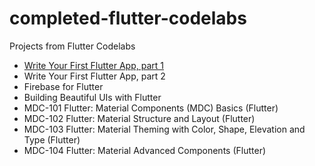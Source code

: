 # completed-flutter-codelabs
Projects from Flutter Codelabs

* [Write Your First Flutter App, part 1](https://github.com/Usheninte/flutter-codelabs/blob/master/startup_namer/lib/main.dart)  
* Write Your First Flutter App, part 2  
* Firebase for Flutter  
* Building Beautiful UIs with Flutter
* MDC-101 Flutter: Material Components (MDC) Basics (Flutter)  
* MDC-102 Flutter: Material Structure and Layout (Flutter)  
* MDC-103 Flutter: Material Theming with Color, Shape, Elevation and Type (Flutter)  
* MDC-104 Flutter: Material Advanced Components (Flutter)  
